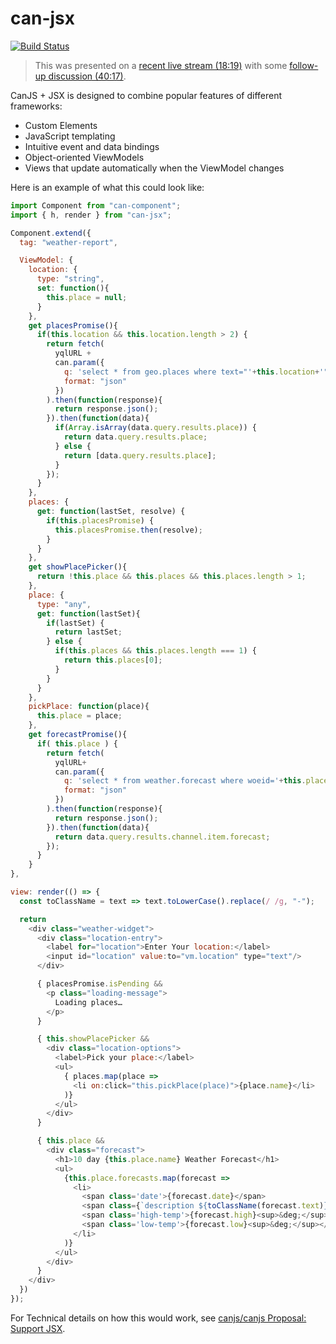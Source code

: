 # can-jsx

[![Build Status](https://travis-ci.org/canjs/can-jsx.svg?branch=master)](https://travis-ci.org/canjs/can-jsx)

> This was presented on a [recent live stream (18:19)](https://youtu.be/coSEECcyi00?t=18m19s) with some [follow-up discussion (40:17)](https://youtu.be/coSEECcyi00?t=40m17s).

CanJS + JSX is designed to combine popular features of different frameworks:

* Custom Elements
* JavaScript templating
* Intuitive event and data bindings
* Object-oriented ViewModels
* Views that update automatically when the ViewModel changes

Here is an example of what this could look like:

```js
import Component from "can-component";
import { h, render } from "can-jsx";

Component.extend({
  tag: "weather-report",

  ViewModel: {
    location: {
      type: "string",
      set: function(){
        this.place = null;
      }
    },
    get placesPromise(){
      if(this.location && this.location.length > 2) {
        return fetch(
          yqlURL +
          can.param({
            q: 'select * from geo.places where text="'+this.location+'"',
            format: "json"
          })
        ).then(function(response){
          return response.json();
        }).then(function(data){
          if(Array.isArray(data.query.results.place)) {
            return data.query.results.place;
          } else {
            return [data.query.results.place];
          }
        });
      }
    },
    places: {
      get: function(lastSet, resolve) {
        if(this.placesPromise) {
          this.placesPromise.then(resolve);
        }
      }
    },
    get showPlacePicker(){
      return !this.place && this.places && this.places.length > 1;
    },
    place: {
      type: "any",
      get: function(lastSet){
        if(lastSet) {
          return lastSet;
        } else {
          if(this.places && this.places.length === 1) {
            return this.places[0];
          }
        }
      }
    },
    pickPlace: function(place){
      this.place = place;
    },
    get forecastPromise(){
      if( this.place ) {
        return fetch(
          yqlURL+
          can.param({
            q: 'select * from weather.forecast where woeid='+this.place.woeid,
            format: "json"
          })
        ).then(function(response){
          return response.json();
        }).then(function(data){
          return data.query.results.channel.item.forecast;
        });
      }
    }
},

view: render(() => {
  const toClassName = text => text.toLowerCase().replace(/ /g, "-");

  return
    <div class="weather-widget">
      <div class="location-entry">
        <label for="location">Enter Your location:</label>
        <input id="location" value:to="vm.location" type="text"/>
      </div>

      { placesPromise.isPending &&
        <p class="loading-message">
          Loading places…
        </p>
      }

      { this.showPlacePicker &&
        <div class="location-options">
          <label>Pick your place:</label>
          <ul>
            { places.map(place =>
              <li on:click="this.pickPlace(place)">{place.name}</li>
            )}
          </ul>
        </div>
      }

      { this.place &&
        <div class="forecast">
          <h1>10 day {this.place.name} Weather Forecast</h1>
          <ul>
            {this.place.forecasts.map(forecast =>
              <li>
                <span class='date'>{forecast.date}</span>
                <span class={`description ${toClassName(forecast.text)}`}>{forecast.text}</span>
                <span class='high-temp'>{forecast.high}<sup>&deg;</sup></span>
                <span class='low-temp'>{forecast.low}<sup>&deg;</sup></span>
              </li>
            )}
          </ul>
        </div>
      }
    </div>
  })
});
```

For Technical details on how this would work, see [canjs/canjs Proposal: Support JSX](https://github.com/canjs/canjs/issues/3569).
